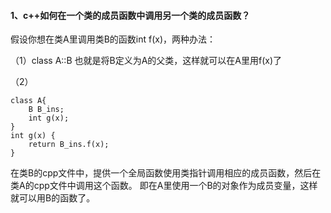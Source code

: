 #### 1、c++如何在一个类的成员函数中调用另一个类的成员函数？
假设你想在类A里调用类B的函数int f(x)，两种办法：

（1）class A::B 也就是将B定义为A的父类，这样就可以在A里用f(x)了

（2）
```
class A{
    B B_ins;
    int g(x);
}
int g(x) {
    return B_ins.f(x);
}
```
在类B的cpp文件中，提供一个全局函数使用类指针调用相应的成员函数，然后在类A的cpp文件中调用这个函数。
即在A里使用一个B的对象作为成员变量，这样就可以用B的函数了。